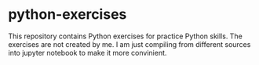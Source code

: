 # python-exercises
This repository contains Python exercises for practice Python skills. The exercises are not created by me. I am just compiling from different sources into jupyter notebook to make it more convinient.
